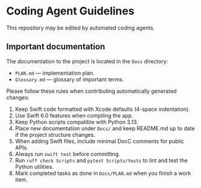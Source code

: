 # Coding Agent Guidelines

This repository may be edited by automated coding agents. 

## Important documentation
The documentation to the project is located in the `Docs` directory:
- `PLAN.md` — implementation plan.
- `Glossary.md` — glossary of important terms.

Please follow these rules when contributing automatically generated changes:

1. Keep Swift code formatted with Xcode defaults (4-space indentation).
2. Use Swift 6.0 features when compiling the app.
3. Keep Python scripts compatible with Python 3.13.
4. Place new documentation under `Docs/` and keep README.md up to date if the project structure changes.
5. When adding Swift files, include minimal DocC comments for public APIs.
6. Always run `swift test` before committing.
7. Run `ruff check Scripts` and `pytest Scripts/tests` to lint and test the Python utilities.
8. Mark completed tasks as done in `Docs/PLAN.md` when you finish a work item.


